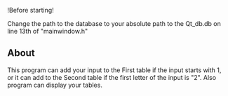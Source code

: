 !Before starting!

Change the path to the database to your absolute path to the Qt_db.db on line 13th of "mainwindow.h"

About
----------
This program can add your input to the First table if the input starts with 1, or it can add to the Second table if the first letter of the input is "2". Also program can display your tables.

